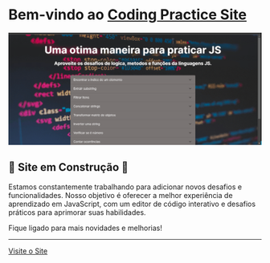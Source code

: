 # Bem-vindo ao [Coding Practice Site](https://coding-practice-site.vercel.app/)

![Site em Construção](./public/app.gif)

## 🚧 Site em Construção 🚧

Estamos constantemente trabalhando para adicionar novos desafios e funcionalidades. Nosso objetivo é oferecer a melhor experiência de aprendizado em JavaScript, com um editor de código interativo e desafios práticos para aprimorar suas habilidades.

Fique ligado para mais novidades e melhorias!

---
[Visite o Site](https://coding-practice-site.vercel.app/)
